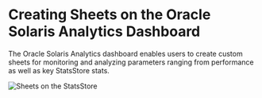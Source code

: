 # Creating Sheets on the Oracle Solaris Analytics Dashboard

The Oracle Solaris Analytics dashboard enables users to create custom sheets for monitoring and analyzing parameters ranging from performance as well as key StatsStore stats. 

![Sheets on the StatsStore](Images/worflow1.png "workflow")

